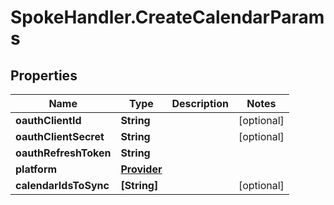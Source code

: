 # SpokeHandler.CreateCalendarParams

## Properties

Name | Type | Description | Notes
------------ | ------------- | ------------- | -------------
**oauthClientId** | **String** |  | [optional] 
**oauthClientSecret** | **String** |  | [optional] 
**oauthRefreshToken** | **String** |  | 
**platform** | [**Provider**](Provider.md) |  | 
**calendarIdsToSync** | **[String]** |  | [optional] 


